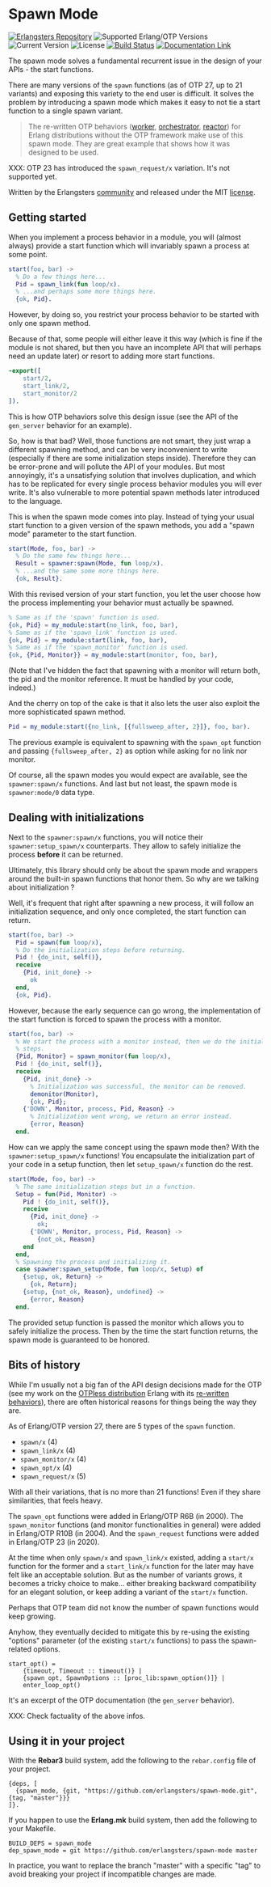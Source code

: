 # Spawn Mode

[![Erlangsters Repository](https://img.shields.io/badge/erlangsters-spawn--mode-%23a90432)](https://github.com/erlangsters/spawn-mode)
![Supported Erlang/OTP Versions](https://img.shields.io/badge/erlang%2Fotp-27%7C28-%23a90432)
![Current Version](https://img.shields.io/badge/version-0.0.1-%23354052)
![License](https://img.shields.io/github/license/erlangsters/spawn-mode)
[![Build Status](https://img.shields.io/github/actions/workflow/status/erlangsters/spawn-mode/workflow.yml)](https://github.com/erlangsters/spawn-mode/actions/workflows/workflow.yml)
[![Documentation Link](https://img.shields.io/badge/documentation-available-yellow)](http://erlangsters.github.io/spawn-mode/)

The spawn mode solves a fundamental recurrent issue in the design of your
APIs - the start functions.

There are many versions of the `spawn` functions (as of OTP 27, up to 21
variants) and exposing this variety to the end user is difficult. It solves the
problem by introducing a spawn mode which makes it easy to not tie a start
function to a single spawn variant.

> The re-written OTP behaviors ([worker](https://github.com/erlangsters/worker),
[orchestrator](https://github.com/erlangsters/orchestrator),
[reactor](https://github.com/erlangsters/reactor)) for Erlang distributions
without the OTP framework make use of this spawn mode. They are great example that
shows how it was designed to be used.

XXX: OTP 23 has introduced the `spawn_request/x` variation. It's not supported
     yet.

Written by the Erlangsters [community](https://about.erlangsters.org/) and
released under the MIT [license](https://opensource.org/license/mit).

## Getting started

When you implement a process behavior in a module, you will (almost always)
provide a start function which will invariably spawn a process at some point.

```erlang
start(foo, bar) ->
  % Do a few things here...
  Pid = spawn_link(fun loop/x).
  % ...and perhaps some more things here.
  {ok, Pid}.
```

However, by doing so, you restrict your process behavior to be started with
only one spawn method.

Because of that, some people will either leave it this way (which is fine if
the module is not shared, but then you have an incomplete API that will perhaps
need an update later) or resort to adding more start functions.

```erlang
-export([
    start/2,
    start_link/2,
    start_monitor/2
]).
```

This is how OTP behaviors solve this design issue (see the API of the
`gen_server` behavior for an example).

So, how is that bad? Well, those functions are not smart, they just wrap a
different spawning method, and can be very inconvenient to write (especially if
there are some initialization steps inside). Therefore they can be error-prone
and will pollute the API of your modules. But most annoyingly, it's a
unsatisfying solution that involves duplication, and which has to be replicated
for every single process behavior modules you will ever write. It's also
vulnerable to more potential spawn methods later introduced to the language.

This is when the spawn mode comes into play. Instead of tying your usual start
function to a given version of the spawn methods, you add a "spawn mode"
parameter to the start function.

```erlang
start(Mode, foo, bar) ->
  % Do the same few things here...
  Result = spawner:spawn(Mode, fun loop/x).
  % ...and the same some more things here.
  {ok, Result}.
```

With this revised version of your start function, you let the user choose how
the process implementing your behavior must actually be spawned.

```erlang
% Same as if the 'spawn' function is used.
{ok, Pid} = my_module:start(no_link, foo, bar),
% Same as if the 'spawn_link' function is used.
{ok, Pid} = my_module:start(link, foo, bar),
% Same as if the 'spawn_monitor' function is used.
{ok, {Pid, Monitor}} = my_module:start(monitor, foo, bar),
```

(Note that I've hidden the fact that spawning with a monitor will return both,
the pid and the monitor reference. It must be handled by your code, indeed.)

And the cherry on top of the cake is that it also lets the user also exploit
the more sophisticated spawn method.

```erlang
Pid = my_module:start({no_link, [{fullsweep_after, 2}]}, foo, bar).
```

The previous example is equivalent to spawning with the `spawn_opt` function
and passing `{fullsweep_after, 2}` as option while asking for no link nor
monitor.

Of course, all the spawn modes you would expect are available, see
the `spawner:spawn/x` functions. And last but not least, the spawn mode is
`spawner:mode/0` data type.

## Dealing with initializations

Next to the `spawner:spawn/x` functions, you will notice their
`spawner:setup_spawn/x` counterparts. They allow to safely initialize the
process **before** it can be returned.

Ultimately, this library should only be about the spawn mode and wrappers
around the built-in spawn functions that honor them. So why are we talking
about initialization ?

Well, it's frequent that right after spawning a new process, it will follow an
initialization sequence, and only once completed, the start function can
return.

```erlang
start(foo, bar) ->
  Pid = spawn(fun loop/x),
  % Do the initialization steps before returning.
  Pid ! {do_init, self()},
  receive
    {Pid, init_done} ->
      ok
  end,
  {ok, Pid}.
```

However, because the early sequence can go wrong, the implementation
of the start function is forced to spawn the process with a monitor.

```erlang
start(foo, bar) ->
  % We start the process with a monitor instead, then we do the initialization
  % steps.
  {Pid, Monitor} = spawn_monitor(fun loop/x),
  Pid ! {do_init, self()},
  receive
    {Pid, init_done} ->
      % Initialization was successful, the monitor can be removed.
      demonitor(Monitor),
      {ok, Pid};
    {'DOWN', Monitor, process, Pid, Reason} ->
      % Initialization went wrong, we return an error instead.
      {error, Reason}
  end.
```

How can we apply the same concept using the spawn mode then? With the
`spawner:setup_spawn/x` functions! You encapsulate the initialization part of
your code in a setup function, then let `setup_spawn/x` function do the rest.

```erlang
start(Mode, foo, bar) ->
  % The same initialization steps but in a function.
  Setup = fun(Pid, Monitor) ->
    Pid ! {do_init, self()},
    receive
      {Pid, init_done} ->
        ok;
      {'DOWN', Monitor, process, Pid, Reason} ->
        {not_ok, Reason}
    end
  end,
  % Spawning the process and initializing it.
  case spawner:spawn_setup(Mode, fun loop/x, Setup) of
    {setup, ok, Return} ->
      {ok, Return};
    {setup, {not_ok, Reason}, undefined} ->
      {error, Reason}
  end.
```

The provided setup function is passed the monitor which allows you to safely
initialize the process. Then by the time the start function returns, the spawn
mode is guaranteed to be honored.

## Bits of history

While I'm usually not a big fan of the API design decisions made for the OTP
(see my work on the [OTPless distribution](https://github.com/otpless-erlang)
Erlang with its [re-written behaviors](https://github.com/erlangsters/otpless-behaviors)),
there are often historical reasons for things being the way they are.

As of Erlang/OTP version 27, there are 5 types of the `spawn` function.

- `spawn/x` (4)
- `spawn_link/x` (4)
- `spawn_monitor/x` (4)
- `spawn_opt/x` (4)
- `spawn_request/x` (5)

With all their variations, that is no more than 21 functions! Even if they
share similarities, that feels heavy.

The `spawn_opt` functions were added in Erlang/OTP R6B (in 2000). The
`spawn_monitor` functions (and monitor functionalities in general) were added
in Erlang/OTP R10B (in 2004). And the `spawn_request` functions were added in
Erlang/OTP 23 (in 2020).

At the time when only `spawn/x` and `spawn_link/x` existed, adding a `start/x`
function for the former and a `start_link/x` function for the later may have
felt like an acceptable solution. But as the number of variants grows, it
becomes a tricky choice to make... either breaking backward compatibility for
an elegant solution, or keep adding a variant of the `start/x` function.

Perhaps that OTP team did not know the number of spawn functions would keep
growing.

Anyhow, they eventually decided to mitigate this by re-using the existing
"options" parameter (of the existing `start/x` functions) to pass the
spawn-related options.

```
start_opt() =
    {timeout, Timeout :: timeout()} |
    {spawn_opt, SpawnOptions :: [proc_lib:spawn_option()]} |
    enter_loop_opt()
```

It's an excerpt of the OTP documentation (the `gen_server` behavior).

XXX: Check factuality of the above infos.

## Using it in your project

With the **Rebar3** build system, add the following to the `rebar.config` file
of your project.

```
{deps, [
  {spawn_mode, {git, "https://github.com/erlangsters/spawn-mode.git", {tag, "master"}}}
]}.
```

If you happen to use the **Erlang.mk** build system, then add the following to
your Makefile.

```
BUILD_DEPS = spawn_mode
dep_spawn_mode = git https://github.com/erlangsters/spawn-mode master
```

In practice, you want to replace the branch "master" with a specific "tag" to
avoid breaking your project if incompatible changes are made.
